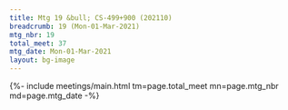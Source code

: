 ```yaml
---
title: Mtg 19 &bull; CS-499+900 (202110)
breadcrumb: 19 (Mon-01-Mar-2021)
mtg_nbr: 19
total_meet: 37
mtg_date: Mon-01-Mar-2021
layout: bg-image
---
```


{%- include meetings/main.html
    tm=page.total_meet
    mn=page.mtg_nbr
    md=page.mtg_date
-%}

